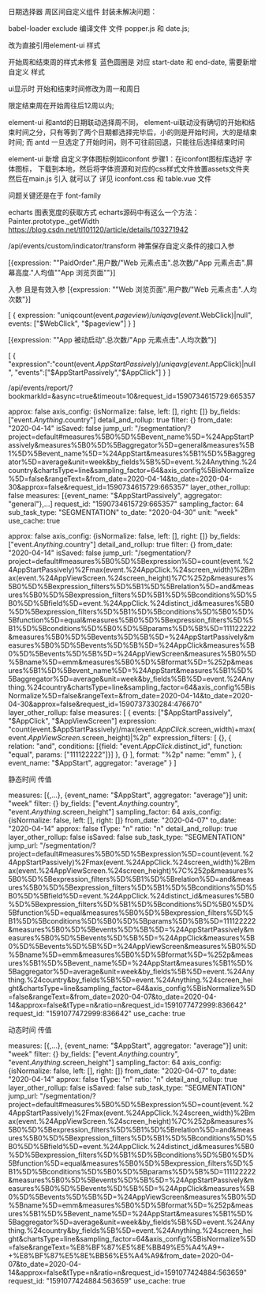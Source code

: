 


日期选择器 周区间自定义组件 封装未解决问题：

babel-loader exclude 编译文件 文件 popper.js 和 date.js;

改为直接引用element-ui 样式

开始周和结束周的样式未修复
蓝色圆圈是 对应 start-date 和 end-date, 需要新增自定义 样式

ui显示时 开始和结束时间修改为周一和周日

限定结束周在开始周往后12周以内;

element-ui 和antd的日期联动选择周不同，
element-ui联动没有确切的开始和结束时间之分，只有等到了两个日期都选择完毕后，小的则是开始时间，大的是结束时间;
而 antd 一旦选定了开始时间，则不可往前回退，只能往后选择结束时间

element-ui 新增 自定义字体图标例如iconfont
步骤1：在iconfont图标库选好 字体图标，
下载到本地，然后将字体资源和对应的css样式文件放置assets文件夹
然后在main.js 引入 就可以了
详见 iconfont.css  和  table.vue 文件

问题关键还是在于 font-family

echarts 图表宽度的获取方式
echarts源码中有这么一个方法：Painter.prototype._getWidth
https://blog.csdn.net/tl101120/article/details/103271942

/api/events/custom/indicator/transform
神策保存自定义条件的接口入参

 [{expression: ""PaidOrder".用户数/"Web 元素点击".总次数/"App 元素点击".屏幕高度."人均值""App 浏览页面""}]

入参 且是有效入参
 [{expression: ""Web 浏览页面".用户数/"Web 元素点击".人均次数"}]

[
  {
    expression: "uniqcount(event.$pageview)/uniqavg(event.$WebClick)|null",
    events: ["$WebClick", "$pageview"]
  }
]

[{expression: ""App 被动启动".总次数/"App 元素点击".人均次数"}]

[
  {
    "expression":"count(event.$AppStartPassively)/uniqavg(event.$AppClick)|null",
    "events":["$AppStartPassively","$AppClick"]
  }
]

/api/events/report/?bookmarkId=&async=true&timeout=10&request_id=1590734615729:665357


approx: false
axis_config: {isNormalize: false, left: [], right: []}
by_fields: ["event.$Anything.$country"]
detail_and_rollup: true
filter: {}
from_date: "2020-04-14"
isSaved: false
jump_url: "/segmentation/?project=default#measures%5B0%5D%5Bevent_name%5D=%24AppStartPassively&measures%5B0%5D%5Baggregator%5D=general&measures%5B1%5D%5Bevent_name%5D=%24AppStart&measures%5B1%5D%5Baggregator%5D=average&unit=week&by_fields%5B%5D=event.%24Anything.%24country&chartsType=line&sampling_factor=64&axis_config%5BisNormalize%5D=false&rangeText=&from_date=2020-04-14&to_date=2020-04-30&approx=false&request_id=1590734615729:665357"
layer_other_rollup: false
measures: [{event_name: "$AppStartPassively", aggregator: "general"},…]
request_id: "1590734615729:665357"
sampling_factor: 64
sub_task_type: "SEGMENTATION"
to_date: "2020-04-30"
unit: "week"
use_cache: true


approx: false
axis_config: {isNormalize: false, left: [], right: []}
by_fields: ["event.$Anything.$country"]
detail_and_rollup: true
filter: {}
from_date: "2020-04-14"
isSaved: false
jump_url: "/segmentation/?project=default#measures%5B0%5D%5Bexpression%5D=count(event.%24AppStartPassively)%2Fmax(event.%24AppClick.%24screen_width)%2Bmax(event.%24AppViewScreen.%24screen_height)%7C%252p&measures%5B0%5D%5Bexpression_filters%5D%5B1%5D%5Brelation%5D=and&measures%5B0%5D%5Bexpression_filters%5D%5B1%5D%5Bconditions%5D%5B0%5D%5Bfield%5D=event.%24AppClick.%24distinct_id&measures%5B0%5D%5Bexpression_filters%5D%5B1%5D%5Bconditions%5D%5B0%5D%5Bfunction%5D=equal&measures%5B0%5D%5Bexpression_filters%5D%5B1%5D%5Bconditions%5D%5B0%5D%5Bparams%5D%5B%5D=111122222&measures%5B0%5D%5Bevents%5D%5B%5D=%24AppStartPassively&measures%5B0%5D%5Bevents%5D%5B%5D=%24AppClick&measures%5B0%5D%5Bevents%5D%5B%5D=%24AppViewScreen&measures%5B0%5D%5Bname%5D=emm&measures%5B0%5D%5Bformat%5D=%252p&measures%5B1%5D%5Bevent_name%5D=%24AppStart&measures%5B1%5D%5Baggregator%5D=average&unit=week&by_fields%5B%5D=event.%24Anything.%24country&chartsType=line&sampling_factor=64&axis_config%5BisNormalize%5D=false&rangeText=&from_date=2020-04-14&to_date=2020-04-30&approx=false&request_id=1590737330284:476670"
layer_other_rollup: false
measures: [
  {
    events: ["$AppStartPassively", "$AppClick", "$AppViewScreen"]
    expression: "count(event.$AppStartPassively)/max(event.$AppClick.$screen_width)+max(event.$AppViewScreen.$screen_height)|%2p"
    expression_filters: [
      {}, 
      {
        relation: "and",
        conditions: [{field: "event.$AppClick.$distinct_id", function: "equal", params: ["111122222"]}]
      }, 
      {}
    ],
    format: "%2p"
    name: "emm"
  },
  {
    event_name: "$AppStart", 
    aggregator: "average"
  }
]


静态时间 传值

measures: [{,…}, {event_name: "$AppStart", aggregator: "average"}]
unit: "week"
filter: {}
by_fields: ["event.$Anything.$country", "event.$Anything.$screen_height"]
sampling_factor: 64
axis_config: {isNormalize: false, left: [], right: []}
from_date: "2020-04-07"
to_date: "2020-04-14"
approx: false
tType: "n"
ratio: "n"
detail_and_rollup: true
layer_other_rollup: false
isSaved: false
sub_task_type: "SEGMENTATION"
jump_url: "/segmentation/?project=default#measures%5B0%5D%5Bexpression%5D=count(event.%24AppStartPassively)%2Fmax(event.%24AppClick.%24screen_width)%2Bmax(event.%24AppViewScreen.%24screen_height)%7C%252p&measures%5B0%5D%5Bexpression_filters%5D%5B1%5D%5Brelation%5D=and&measures%5B0%5D%5Bexpression_filters%5D%5B1%5D%5Bconditions%5D%5B0%5D%5Bfield%5D=event.%24AppClick.%24distinct_id&measures%5B0%5D%5Bexpression_filters%5D%5B1%5D%5Bconditions%5D%5B0%5D%5Bfunction%5D=equal&measures%5B0%5D%5Bexpression_filters%5D%5B1%5D%5Bconditions%5D%5B0%5D%5Bparams%5D%5B%5D=111122222&measures%5B0%5D%5Bevents%5D%5B%5D=%24AppStartPassively&measures%5B0%5D%5Bevents%5D%5B%5D=%24AppClick&measures%5B0%5D%5Bevents%5D%5B%5D=%24AppViewScreen&measures%5B0%5D%5Bname%5D=emm&measures%5B0%5D%5Bformat%5D=%252p&measures%5B1%5D%5Bevent_name%5D=%24AppStart&measures%5B1%5D%5Baggregator%5D=average&unit=week&by_fields%5B%5D=event.%24Anything.%24country&by_fields%5B%5D=event.%24Anything.%24screen_height&chartsType=line&sampling_factor=64&axis_config%5BisNormalize%5D=false&rangeText=&from_date=2020-04-07&to_date=2020-04-14&approx=false&tType=n&ratio=n&request_id=1591077472999:836642"
request_id: "1591077472999:836642"
use_cache: true

动态时间 传值

measures: [{,…}, {event_name: "$AppStart", aggregator: "average"}]
unit: "week"
filter: {}
by_fields: ["event.$Anything.$country", "event.$Anything.$screen_height"]
sampling_factor: 64
axis_config: {isNormalize: false, left: [], right: []}
from_date: "2020-04-07"
to_date: "2020-04-14"
approx: false
tType: "n"
ratio: "n"
detail_and_rollup: true
layer_other_rollup: false
isSaved: false
sub_task_type: "SEGMENTATION"
jump_url: "/segmentation/?project=default#measures%5B0%5D%5Bexpression%5D=count(event.%24AppStartPassively)%2Fmax(event.%24AppClick.%24screen_width)%2Bmax(event.%24AppViewScreen.%24screen_height)%7C%252p&measures%5B0%5D%5Bexpression_filters%5D%5B1%5D%5Brelation%5D=and&measures%5B0%5D%5Bexpression_filters%5D%5B1%5D%5Bconditions%5D%5B0%5D%5Bfield%5D=event.%24AppClick.%24distinct_id&measures%5B0%5D%5Bexpression_filters%5D%5B1%5D%5Bconditions%5D%5B0%5D%5Bfunction%5D=equal&measures%5B0%5D%5Bexpression_filters%5D%5B1%5D%5Bconditions%5D%5B0%5D%5Bparams%5D%5B%5D=111122222&measures%5B0%5D%5Bevents%5D%5B%5D=%24AppStartPassively&measures%5B0%5D%5Bevents%5D%5B%5D=%24AppClick&measures%5B0%5D%5Bevents%5D%5B%5D=%24AppViewScreen&measures%5B0%5D%5Bname%5D=emm&measures%5B0%5D%5Bformat%5D=%252p&measures%5B1%5D%5Bevent_name%5D=%24AppStart&measures%5B1%5D%5Baggregator%5D=average&unit=week&by_fields%5B%5D=event.%24Anything.%24country&by_fields%5B%5D=event.%24Anything.%24screen_height&chartsType=line&sampling_factor=64&axis_config%5BisNormalize%5D=false&rangeText=%E8%BF%87%E5%8E%BB49%E5%A4%A9+-+%E8%BF%87%E5%8E%BB56%E5%A4%A9&from_date=2020-04-07&to_date=2020-04-14&approx=false&tType=n&ratio=n&request_id=1591077424884:563659"
request_id: "1591077424884:563659"
use_cache: true